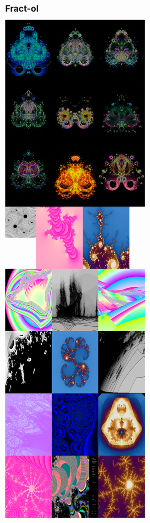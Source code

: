 # Fract-ol

<img align="left" width="150" height="200" SRC="pics/buddha_1.png">
<img align="left" width="150" height="200" SRC="pics/buddha_2.png">
<img align="left" width="150" height="200" SRC="pics/buddha_3.png">
<img align="left" width="150" height="200" SRC="pics/buddha_4.png">
<img align="left" width="150" height="200" SRC="pics/buddha_5.png">
<img align="left" width="150" height="200" SRC="pics/buddha_6.png">
<img align="left" width="150" height="200" SRC="pics/buddha_7.png">
<img align="left" width="150" height="200" SRC="pics/buddha_8.png">
<img align="left" width="150" height="200" SRC="pics/buddha_9.png">
<img align="left" width="100" height="100" SRC="pics/fr1.png">
<img align="left" width="150" height="200" SRC="pics/fr2.png">
<img align="left" width="150" height="200" SRC="pics/fr3.png">
<img align="left" width="150" height="200" SRC="pics/fr4.png">
<img align="left" width="150" height="200" SRC="pics/fr5.png">
<img align="left" width="150" height="200" SRC="pics/fr6.png">
<img align="left" width="150" height="200" SRC="pics/fr7.png">
<img align="left" width="150" height="200" SRC="pics/fr8.png">
<img align="left" width="150" height="200" SRC="pics/fr9.png">
<img align="left" width="150" height="200" SRC="pics/fr10.png">
<img align="left" width="150" height="200" SRC="pics/fr11.png">
<img align="left" width="150" height="200" SRC="pics/fr12.png">
<img align="left" width="150" height="200" SRC="pics/fr13.png">
<img align="left" width="150" height="200" SRC="pics/fr14.png">
<img align="left" width="150" height="200" SRC="pics/fr15.png">
